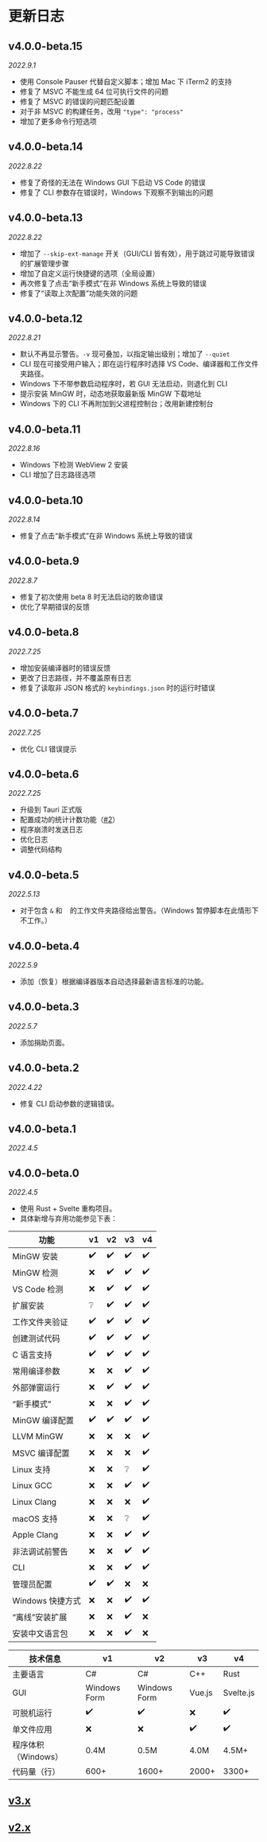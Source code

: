 # 更新日志

## v4.0.0-beta.15
*2022.9.1*
- 使用 Console Pauser 代替自定义脚本；增加 Mac 下 iTerm2 的支持
- 修复了 MSVC 不能生成 64 位可执行文件的问题
- 修复了 MSVC 的错误的问题匹配设置
- 对于非 MSVC 的构建任务，改用 `"type": "process"`
- 增加了更多命令行短选项

## v4.0.0-beta.14
*2022.8.22*
- 修复了奇怪的无法在 Windows GUI 下启动 VS Code 的错误
- 修复了 CLI 参数存在错误时，Windows 下观察不到输出的问题

## v4.0.0-beta.13
*2022.8.22*
- 增加了 `--skip-ext-manage` 开关（GUI/CLI 皆有效），用于跳过可能导致错误的扩展管理步骤
- 增加了自定义运行快捷键的选项（全局设置）
- 再次修复了点击“新手模式”在非 Windows 系统上导致的错误
- 修复了“读取上次配置”功能失效的问题

## v4.0.0-beta.12
*2022.8.21*
- 默认不再显示警告。`-v` 现可叠加，以指定输出级别；增加了 `--quiet`
- CLI 现在可接受用户输入；即在运行程序时选择 VS Code、编译器和工作文件夹路径。
- Windows 下不带参数启动程序时，若 GUI 无法启动，则退化到 CLI
- 提示安装 MinGW 时，动态地获取最新版 MinGW 下载地址
- Windows 下的 CLI 不再附加到父进程控制台；改用新建控制台

## v4.0.0-beta.11
*2022.8.16*
- Windows 下检测 WebView 2 安装
- CLI 增加了日志路径选项

## v4.0.0-beta.10
*2022.8.14*
- 修复了点击“新手模式”在非 Windows 系统上导致的错误

## v4.0.0-beta.9
*2022.8.7*
- 修复了初次使用 beta 8 时无法启动的致命错误
- 优化了早期错误的反馈

## v4.0.0-beta.8
*2022.7.25*
- 增加安装编译器时的错误反馈
- 更改了日志路径，并不覆盖原有日志
- 修复了读取非 JSON 格式的 `keybindings.json` 时的运行时错误

## v4.0.0-beta.7
*2022.7.25*

- 优化 CLI 错误提示

## v4.0.0-beta.6
*2022.7.25*

- 升级到 Tauri 正式版
- 配置成功的统计计数功能（[#2](https://github.com/VSCodeConfigHelper/v4/issues/2)）
- 程序崩溃时发送日志
- 优化日志
- 调整代码结构

## v4.0.0-beta.5
*2022.5.13*

- 对于包含 `&` 和 ` ` 的工作文件夹路径给出警告。（Windows 暂停脚本在此情形下不工作。）

## v4.0.0-beta.4
*2022.5.9*

- 添加（恢复）根据编译器版本自动选择最新语言标准的功能。

## v4.0.0-beta.3
*2022.5.7*

- 添加捐助页面。

## v4.0.0-beta.2
*2022.4.22*

- 修复 CLI 启动参数的逻辑错误。

## v4.0.0-beta.1
*2022.4.5*

## v4.0.0-beta.0
*2022.4.5*

- 使用 Rust + Svelte 重构项目。
- 具体新增与弃用功能参见下表：

| 功能             | v1  | v2  | v3  | v4  |
| ---------------- | --- | --- | --- | --- |
| MinGW 安装       | ✔️   | ✔️   | ✔️   | ✔️   |
| MinGW 检测       | ❌   | ✔️   | ✔️   | ✔️   |
| VS Code 检测     | ❌   | ✔️   | ✔️   | ✔️   |
| 扩展安装         | ❔   | ✔️   | ✔️   | ✔️   |
| 工作文件夹验证   | ✔️   | ✔️   | ✔️   | ✔️   |
| 创建测试代码     | ✔️   | ✔️   | ✔️   | ✔️   |
| C 语言支持       | ✔️   | ✔️   | ✔️   | ✔️   |
| 常用编译参数     | ❌   | ❌   | ✔️   | ✔️   |
| 外部弹窗运行     | ❌   | ✔️   | ✔️   | ✔️   |
| “新手模式”       | ❌   | ❌   | ✔️   | ✔️   |
| MinGW 编译配置   | ✔️   | ✔️   | ✔️   | ✔️   |
| LLVM MinGW       | ❌   | ❌   | ❌   | ✔️   |
| MSVC 编译配置    | ❌   | ❌   | ❌   | ✔️   |
| Linux 支持       | ❌   | ❌   | ❔   | ✔️   |
| Linux GCC        | ❌   | ❌   | ✔️   | ✔️   |
| Linux Clang      | ❌   | ❌   | ❌   | ✔️   |
| macOS 支持       | ❌   | ❌   | ❔   | ✔️   |
| Apple Clang      | ❌   | ❌   | ✔️   | ✔️   |
| 非法调试前警告   | ❌   | ❌   | ✔️   | ✔️   |
| CLI              | ❌   | ❌   | ✔️   | ✔️   |
| 管理员配置       | ✔️   | ✔️   | ❌   | ❌   |
| Windows 快捷方式 | ❌   | ❌   | ✔️   | ✔️   |
| “离线”安装扩展   | ❌   | ❌   | ✔️   | ❌   |
| 安装中文语言包   | ❌   | ❌   | ✔️   | ❌   |

| 技术信息             | v1           | v2           | v3     | v4        |
| -------------------- | ------------ | ------------ | ------ | --------- |
| 主要语言             | C#           | C#           | C++    | Rust      |
| GUI                  | Windows Form | Windows Form | Vue.js | Svelte.js |
| 可脱机运行           | ✔️            | ✔️            | ❌      | ✔️         |
| 单文件应用           | ❌            | ❌            | ✔️      | ✔️         |
| 程序体积 （Windows） | 0.4M         | 0.5M         | 4.0M   | 4.5M+     |
| 代码量（行）         | 600+         | 1600+        | 2000+  | 3300+     |

## [v3.x](https://github.com/VSCodeConfigHelper/v3/blob/main/CHANGELOG.md)

## [v2.x](https://github.com/VSCodeConfigHelper/v2/blob/v2.x/CHANGELOG.md)

